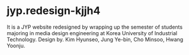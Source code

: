 # jyp.redesign-kjjh4
It is a JYP website redesigned by wrapping up the semester of students majoring in media design engineering at Korea University of Industrial Technology.
Design by. Kim Hyunseo, Jung Ye-bin, Cho Minsoo, Hwang Yoonju.

